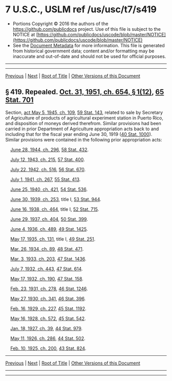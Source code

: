 ---
---

# 7 U.S.C., USLM ref /us/usc/t7/s419

* Portions Copyright © 2016 the authors of the https://github.com/publicdocs project.
  Use of this file is subject to the NOTICE at [https://github.com/publicdocs/uscode/blob/master/NOTICE](https://github.com/publicdocs/uscode/blob/master/NOTICE)
* See the [Document Metadata](././../../../..//README.md) for more information.
  This file is generated from historical government data; content and/or formatting may be inaccurate and out-of-date and should not be used for official purposes.

----------
----------

[Previous](./../../../..//us/usc/t7/ch17/m__us_usc_t7_s418.md) | [Next](./../../../..//us/usc/t7/ch17/m__us_usc_t7_s420.md) | [Root of Title](./../../../../) | [Other Versions of this Document](https://publicdocs.github.io/go/links?ns=uslm&ref=%2Fus%2Fusc%2Ft7%2Fs419)

## § 419. Repealed. [Oct. 31, 1951, ch. 654, § 1(12)][/us/act/1951-10-31/ch654/s1/12], [65 Stat. 701][/us/stat/65/701]

Section, [act May 5, 1945, ch. 109][/us/act/1945-05-05/ch109], [59 Stat. 143][/us/stat/59/143], related to sale by Secretary of Agriculture of products of agricultural experiment station in Puerto Rico, and disposition of moneys derived therefrom. Similar provisions had been carried in prior Department of Agriculture appropriation acts back to and including that for the fiscal year ending June 30, 1919 ([40 Stat. 1000][/us/stat/40/1000]). Similar provisions were contained in the following prior appropriation acts:

    [June 28, 1944, ch. 296][/us/act/1944-06-28/ch296], [58 Stat. 432][/us/stat/58/432].

    [July 12, 1943, ch. 215][/us/act/1943-07-12/ch215], [57 Stat. 400][/us/stat/57/400].

    [July 22, 1942, ch. 516][/us/act/1942-07-22/ch516], [56 Stat. 670][/us/stat/56/670].

    [July 1, 1941, ch. 267][/us/act/1941-07-01/ch267], [55 Stat. 413][/us/stat/55/413].

    [June 25, 1940, ch. 421][/us/act/1940-06-25/ch421], [54 Stat. 536][/us/stat/54/536].

    [June 30, 1939, ch. 253][/us/act/1939-06-30/ch253], title I, [53 Stat. 944][/us/stat/53/944].

    [June 16, 1938, ch. 464][/us/act/1938-06-16/ch464], title I, [52 Stat. 715][/us/stat/52/715].

    [June 29, 1937, ch. 404][/us/act/1937-06-29/ch404], [50 Stat. 399][/us/stat/50/399].

    [June 4, 1936, ch. 489][/us/act/1936-06-04/ch489], [49 Stat. 1425][/us/stat/49/1425].

    [May 17, 1935, ch. 131][/us/act/1935-05-17/ch131], title I, [49 Stat. 251][/us/stat/49/251].

    [Mar. 26, 1934, ch. 89][/us/act/1934-03-26/ch89], [48 Stat. 471][/us/stat/48/471].

    [Mar. 3, 1933, ch. 203][/us/act/1933-03-03/ch203], [47 Stat. 1436][/us/stat/47/1436].

    [July 7, 1932, ch. 443][/us/act/1932-07-07/ch443], [47 Stat. 614][/us/stat/47/614].

    [May 17, 1932, ch. 190][/us/act/1932-05-17/ch190], [47 Stat. 158][/us/stat/47/158].

    [Feb. 23, 1931, ch. 278][/us/act/1931-02-23/ch278], [46 Stat. 1246][/us/stat/46/1246].

    [May 27, 1930, ch. 341][/us/act/1930-05-27/ch341], [46 Stat. 396][/us/stat/46/396].

    [Feb. 16, 1929, ch. 227][/us/act/1929-02-16/ch227], [45 Stat. 1192][/us/stat/45/1192].

    [May 16, 1928, ch. 572][/us/act/1928-05-16/ch572], [45 Stat. 542][/us/stat/45/542].

    [Jan. 18, 1927, ch. 39][/us/act/1927-01-18/ch39], [44 Stat. 979][/us/stat/44/979].

    [May 11, 1926, ch. 286][/us/act/1926-05-11/ch286], [44 Stat. 502][/us/stat/44/502].

    [Feb. 10, 1925, ch. 200][/us/act/1925-02-10/ch200], [43 Stat. 824][/us/stat/43/824].

----------

[Previous](./../../../..//us/usc/t7/ch17/m__us_usc_t7_s418.md) | [Next](./../../../..//us/usc/t7/ch17/m__us_usc_t7_s420.md) | [Root of Title](./../../../../) | [Other Versions of this Document](https://publicdocs.github.io/go/links?ns=uslm&ref=%2Fus%2Fusc%2Ft7%2Fs419)

----------
----------

[/us/act/1951-10-31/ch654/s1/12]: https://publicdocs.github.io/go/links?ns=uslm&ref=%2Fus%2Fact%2F1951-10-31%2Fch654%2Fs1%2F12
[/us/stat/65/701]: https://publicdocs.github.io/go/links?ns=uslm&ref=%2Fus%2Fstat%2F65%2F701
[/us/act/1945-05-05/ch109]: https://publicdocs.github.io/go/links?ns=uslm&ref=%2Fus%2Fact%2F1945-05-05%2Fch109
[/us/stat/59/143]: https://publicdocs.github.io/go/links?ns=uslm&ref=%2Fus%2Fstat%2F59%2F143
[/us/stat/40/1000]: https://publicdocs.github.io/go/links?ns=uslm&ref=%2Fus%2Fstat%2F40%2F1000
[/us/act/1944-06-28/ch296]: https://publicdocs.github.io/go/links?ns=uslm&ref=%2Fus%2Fact%2F1944-06-28%2Fch296
[/us/stat/58/432]: https://publicdocs.github.io/go/links?ns=uslm&ref=%2Fus%2Fstat%2F58%2F432
[/us/act/1943-07-12/ch215]: https://publicdocs.github.io/go/links?ns=uslm&ref=%2Fus%2Fact%2F1943-07-12%2Fch215
[/us/stat/57/400]: https://publicdocs.github.io/go/links?ns=uslm&ref=%2Fus%2Fstat%2F57%2F400
[/us/act/1942-07-22/ch516]: https://publicdocs.github.io/go/links?ns=uslm&ref=%2Fus%2Fact%2F1942-07-22%2Fch516
[/us/stat/56/670]: https://publicdocs.github.io/go/links?ns=uslm&ref=%2Fus%2Fstat%2F56%2F670
[/us/act/1941-07-01/ch267]: https://publicdocs.github.io/go/links?ns=uslm&ref=%2Fus%2Fact%2F1941-07-01%2Fch267
[/us/stat/55/413]: https://publicdocs.github.io/go/links?ns=uslm&ref=%2Fus%2Fstat%2F55%2F413
[/us/act/1940-06-25/ch421]: https://publicdocs.github.io/go/links?ns=uslm&ref=%2Fus%2Fact%2F1940-06-25%2Fch421
[/us/stat/54/536]: https://publicdocs.github.io/go/links?ns=uslm&ref=%2Fus%2Fstat%2F54%2F536
[/us/act/1939-06-30/ch253]: https://publicdocs.github.io/go/links?ns=uslm&ref=%2Fus%2Fact%2F1939-06-30%2Fch253
[/us/stat/53/944]: https://publicdocs.github.io/go/links?ns=uslm&ref=%2Fus%2Fstat%2F53%2F944
[/us/act/1938-06-16/ch464]: https://publicdocs.github.io/go/links?ns=uslm&ref=%2Fus%2Fact%2F1938-06-16%2Fch464
[/us/stat/52/715]: https://publicdocs.github.io/go/links?ns=uslm&ref=%2Fus%2Fstat%2F52%2F715
[/us/act/1937-06-29/ch404]: https://publicdocs.github.io/go/links?ns=uslm&ref=%2Fus%2Fact%2F1937-06-29%2Fch404
[/us/stat/50/399]: https://publicdocs.github.io/go/links?ns=uslm&ref=%2Fus%2Fstat%2F50%2F399
[/us/act/1936-06-04/ch489]: https://publicdocs.github.io/go/links?ns=uslm&ref=%2Fus%2Fact%2F1936-06-04%2Fch489
[/us/stat/49/1425]: https://publicdocs.github.io/go/links?ns=uslm&ref=%2Fus%2Fstat%2F49%2F1425
[/us/act/1935-05-17/ch131]: https://publicdocs.github.io/go/links?ns=uslm&ref=%2Fus%2Fact%2F1935-05-17%2Fch131
[/us/stat/49/251]: https://publicdocs.github.io/go/links?ns=uslm&ref=%2Fus%2Fstat%2F49%2F251
[/us/act/1934-03-26/ch89]: https://publicdocs.github.io/go/links?ns=uslm&ref=%2Fus%2Fact%2F1934-03-26%2Fch89
[/us/stat/48/471]: https://publicdocs.github.io/go/links?ns=uslm&ref=%2Fus%2Fstat%2F48%2F471
[/us/act/1933-03-03/ch203]: https://publicdocs.github.io/go/links?ns=uslm&ref=%2Fus%2Fact%2F1933-03-03%2Fch203
[/us/stat/47/1436]: https://publicdocs.github.io/go/links?ns=uslm&ref=%2Fus%2Fstat%2F47%2F1436
[/us/act/1932-07-07/ch443]: https://publicdocs.github.io/go/links?ns=uslm&ref=%2Fus%2Fact%2F1932-07-07%2Fch443
[/us/stat/47/614]: https://publicdocs.github.io/go/links?ns=uslm&ref=%2Fus%2Fstat%2F47%2F614
[/us/act/1932-05-17/ch190]: https://publicdocs.github.io/go/links?ns=uslm&ref=%2Fus%2Fact%2F1932-05-17%2Fch190
[/us/stat/47/158]: https://publicdocs.github.io/go/links?ns=uslm&ref=%2Fus%2Fstat%2F47%2F158
[/us/act/1931-02-23/ch278]: https://publicdocs.github.io/go/links?ns=uslm&ref=%2Fus%2Fact%2F1931-02-23%2Fch278
[/us/stat/46/1246]: https://publicdocs.github.io/go/links?ns=uslm&ref=%2Fus%2Fstat%2F46%2F1246
[/us/act/1930-05-27/ch341]: https://publicdocs.github.io/go/links?ns=uslm&ref=%2Fus%2Fact%2F1930-05-27%2Fch341
[/us/stat/46/396]: https://publicdocs.github.io/go/links?ns=uslm&ref=%2Fus%2Fstat%2F46%2F396
[/us/act/1929-02-16/ch227]: https://publicdocs.github.io/go/links?ns=uslm&ref=%2Fus%2Fact%2F1929-02-16%2Fch227
[/us/stat/45/1192]: https://publicdocs.github.io/go/links?ns=uslm&ref=%2Fus%2Fstat%2F45%2F1192
[/us/act/1928-05-16/ch572]: https://publicdocs.github.io/go/links?ns=uslm&ref=%2Fus%2Fact%2F1928-05-16%2Fch572
[/us/stat/45/542]: https://publicdocs.github.io/go/links?ns=uslm&ref=%2Fus%2Fstat%2F45%2F542
[/us/act/1927-01-18/ch39]: https://publicdocs.github.io/go/links?ns=uslm&ref=%2Fus%2Fact%2F1927-01-18%2Fch39
[/us/stat/44/979]: https://publicdocs.github.io/go/links?ns=uslm&ref=%2Fus%2Fstat%2F44%2F979
[/us/act/1926-05-11/ch286]: https://publicdocs.github.io/go/links?ns=uslm&ref=%2Fus%2Fact%2F1926-05-11%2Fch286
[/us/stat/44/502]: https://publicdocs.github.io/go/links?ns=uslm&ref=%2Fus%2Fstat%2F44%2F502
[/us/act/1925-02-10/ch200]: https://publicdocs.github.io/go/links?ns=uslm&ref=%2Fus%2Fact%2F1925-02-10%2Fch200
[/us/stat/43/824]: https://publicdocs.github.io/go/links?ns=uslm&ref=%2Fus%2Fstat%2F43%2F824


